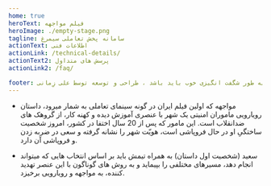 ```yaml
---
home: true
heroText: فیلم مواجهه
heroImage: ./empty-stage.png
tagline: سامانه پخش تعاملی سیمرغ
actionText: اطلاعات فنی
actionLink: /technical-details/
actionText2: پرسش های متداول
actionLink2: /faq/

footer: همه چیز به طور شگفت انگیزی خوب باید باشد ، طراحی و توسعه توسط علی زِمانی ❤️
---
```


- مواجهه که اولین فیلم ایران در گونه سینمای تعاملی به شمار میرود، داستان رویارویی ماموران امنیتی یک شهر با عنصری آموزش دیده و کهنه کار، از گروهک های ضدانقلاب است. این مامور که پس از 20 سال اختفا در کشور، امروز شخصیت ساختگیِ او در حال فروپاشی است، هویّت شهر را نشانه گرفته و سعی در ضربه زدن و فروپاشی آن دارد.

- سعید (شخصیت اول داستان) به همراه تیمش باید بر اساس انتخاب هایی که میتواند انجام دهد، مسیرهای مختلفی را بپیماید و به روش های گوناگون با این عنصر تهدید کننده، به مواجهه و رویارویی برخیزد.
